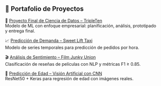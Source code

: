 ## 🚀 Portafolio de Proyectos

🧠 [Proyecto Final de Ciencia de Datos – TripleTen](https://github.com/katherine1408/final-project-ml-tripleten)  
Modelo de ML con enfoque empresarial: planificación, análisis, prototipado y entrega final.

📈 [Predicción de Demanda – Sweet Lift Taxi](https://github.com/katherine1408/sprint14-taxi-demand-forecasting)  
Modelo de series temporales para predicción de pedidos por hora.

🎬 [Análisis de Sentimiento – Film Junky Union](https://github.com/katherine1408/sprint15-sentiment-analysis-film-junky)  
Clasificación de reseñas de películas con NLP y métricas F1 ≥ 0.85.

🧠 [Predicción de Edad – Visión Artificial con CNN](https://github.com/katherine1408/sprint16-age-prediction-cnn)  
ResNet50 + Keras para regresión de edad con imágenes reales.
